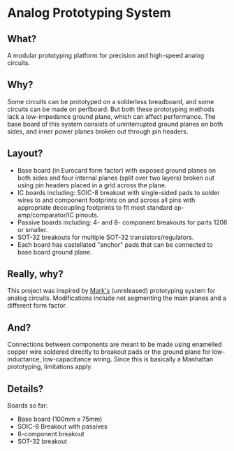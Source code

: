 # Analog Prototyping System
## What?
A modular prototyping platform for precision and high-speed analog circuits.
## Why?
Some circuits can be prototyped on a solderless breadboard, and some circuits can be made on perfboard. But both these prototyping methods lack a low-impedance ground plane, which can affect performance. The base board of this system consists of uninterrupted ground planes on both sides, and inner power planes broken out through pin headers. 
## Layout?
- Base board (in Eurocard form factor) with exposed ground planes on both sides and four internal planes (split over two layers) broken out using pin headers placed in a grid across the plane.
- IC boards including: SOIC-8 breakout with single-sided pads to solder wires to and component footprints on and across all pins with appropriate decoupling footprints to fit most standard op-amp/comparator/IC pinouts. 
- Passive boards including: 4- and 8- component breakouts for parts 1206 or smaller.
- SOT-32 breakouts for multiple SOT-32 transistors/regulators.
- Each board has castellated "anchor" pads that can be connected to base board ground plane.
## Really, why?
This project was inspired by [Mark's](https://github.com/macaba) (unreleased) prototyping system for analog circuits. Modifications include not segmenting the main planes and a different form factor.
## And?
Connections between components are meant to be made using enamelled copper wire soldered directly to breakout pads or the ground plane for low-inductance, low-capacitance wiring. Since this is basically a Manhattan prototyping, limitations apply.
## Details?
Boards so far:
- Base board (100mm x 75mm)
- SOIC-8 Breakout with passives
- 8-component breakout
- SOT-32 breakout

